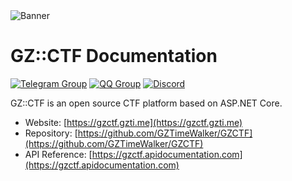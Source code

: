 <picture>
  <source media="(prefers-color-scheme: dark)" srcset="assets/banner.dark.svg">
  <img alt="Banner" src="assets/banner.light.svg">
</picture>

# GZ::CTF Documentation

[![Telegram Group](https://img.shields.io/endpoint?color=blue&url=https%3A%2F%2Ftg.sumanjay.workers.dev%2Fgzctf)](https://telegram.dog/gzctf)
[![QQ Group](https://img.shields.io/badge/QQ%20Group-903244818-blue)](https://jq.qq.com/?_wv=1027&k=muSqhF9x)
[![Discord](https://img.shields.io/discord/1239476909033656320?label=Discord)](https://discord.gg/dV9A6ZjVhC)

GZ::CTF is an open source CTF platform based on ASP.NET Core.

- Website: [https://gzctf.gzti.me](https://gzctf.gzti.me)
- Repository: [https://github.com/GZTimeWalker/GZCTF](https://github.com/GZTimeWalker/GZCTF)
- API Reference: [https://gzctf.apidocumentation.com](https://gzctf.apidocumentation.com)

